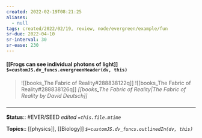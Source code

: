 ```yaml
---
created: 2022-02-19T08:21:25 
aliases:
  - null
tags: created/2022/02/19, review, node/evergreen/example/fun
sr-due: 2022-04-10
sr-interval: 30
sr-ease: 230
---
```


#### [[Frogs can see individual photons of light]] `$=customJS.dv_funcs.evergreenHeader(dv, this)`

> ![[books_The Fabric of Reality#288838122q]]
> ![[books_The Fabric of Reality#288838126q]]
> <cite>[[books_The Fabric of Reality|The Fabric of Reality by David Deutsch]]</cite>

### <hr class="footnote"/>

**Status**:: #EVER/SEED 
*edited `=this.file.mtime`*

**Topics**:: [[physics]], [[Biology]]
*`$=customJS.dv_funcs.outlinedIn(dv, this)`*

